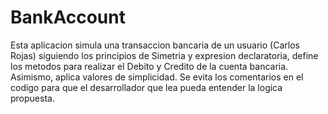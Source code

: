 # BankAccount
Esta aplicacion simula una transaccion bancaria de un usuario (Carlos Rojas)
siguiendo los principios de Simetria y expresion declaratoria, define los metodos para realizar el Debito y Credito de la cuenta bancaria.
Asimismo, aplica valores de simplicidad. Se evita los comentarios en el codigo para que el desarrollador que lea pueda entender la logica propuesta.
